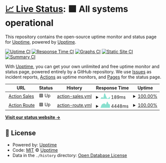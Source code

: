 # [📈 Live Status](https://upptime.github.io/upptime): <!--live status--> **🟩 All systems operational**

This repository contains the open-source uptime monitor and status page for [Upptime](https://upptime.js.org), powered by [Upptime](https://github.com/upptime/upptime).

[![Uptime CI](https://github.com/actionstatuspage/actionstatuspage/workflows/Uptime%20CI/badge.svg)](https://github.com/actionstatuspage/actionstatuspage/actions?query=workflow%3A%22Uptime+CI%22)
[![Response Time CI](https://github.com/actionstatuspage/actionstatuspage/workflows/Response%20Time%20CI/badge.svg)](https://github.com/actionstatuspage/actionstatuspage/actions?query=workflow%3A%22Response+Time+CI%22)
[![Graphs CI](https://github.com/actionstatuspage/actionstatuspage/workflows/Graphs%20CI/badge.svg)](https://github.com/actionstatuspage/actionstatuspage/actions?query=workflow%3A%22Graphs+CI%22)
[![Static Site CI](https://github.com/actionstatuspage/actionstatuspage/workflows/Static%20Site%20CI/badge.svg)](https://github.com/actionstatuspage/actionstatuspage/actions?query=workflow%3A%22Static+Site+CI%22)
[![Summary CI](https://github.com/actionstatuspage/actionstatuspage/workflows/Summary%20CI/badge.svg)](https://github.com/actionstatuspage/actionstatuspage/actions?query=workflow%3A%22Summary+CI%22)

With [Upptime](https://upptime.js.org), you can get your own unlimited and free uptime monitor and status page, powered entirely by a GitHub repository. We use [Issues](https://github.com/upptime/upptime/issues) as incident reports, [Actions](https://github.com/actionstatuspage/actionstatuspage/actions) as uptime monitors, and [Pages](https://upptime.github.io/upptime) for the status page.

<!--start: status pages-->
<!-- This summary is generated by Upptime (https://github.com/upptime/upptime) -->
<!-- Do not edit this manually, your changes will be overwritten -->
<!-- prettier-ignore -->
| URL | Status | History | Response Time | Uptime |
| --- | ------ | ------- | ------------- | ------ |
| <img alt="" src="https://favicons.githubusercontent.com/app.actionsales.com.ar" height="13"> [Action Sales](https://app.actionsales.com.ar) | 🟩 Up | [action-sales.yml](https://github.com/martin-levi/actionstatuspage/commits/HEAD/history/action-sales.yml) | <details><summary><img alt="Response time graph" src="./graphs/action-sales/response-time-week.png" height="20"> 189ms</summary><br><a href="https://martin-levi.github.io/actionstatuspage/history/action-sales"><img alt="Response time 217" src="https://img.shields.io/endpoint?url=https%3A%2F%2Fraw.githubusercontent.com%2Fmartin-levi%2Factionstatuspage%2FHEAD%2Fapi%2Faction-sales%2Fresponse-time.json"></a><br><a href="https://martin-levi.github.io/actionstatuspage/history/action-sales"><img alt="24-hour response time 197" src="https://img.shields.io/endpoint?url=https%3A%2F%2Fraw.githubusercontent.com%2Fmartin-levi%2Factionstatuspage%2FHEAD%2Fapi%2Faction-sales%2Fresponse-time-day.json"></a><br><a href="https://martin-levi.github.io/actionstatuspage/history/action-sales"><img alt="7-day response time 189" src="https://img.shields.io/endpoint?url=https%3A%2F%2Fraw.githubusercontent.com%2Fmartin-levi%2Factionstatuspage%2FHEAD%2Fapi%2Faction-sales%2Fresponse-time-week.json"></a><br><a href="https://martin-levi.github.io/actionstatuspage/history/action-sales"><img alt="30-day response time 217" src="https://img.shields.io/endpoint?url=https%3A%2F%2Fraw.githubusercontent.com%2Fmartin-levi%2Factionstatuspage%2FHEAD%2Fapi%2Faction-sales%2Fresponse-time-month.json"></a><br><a href="https://martin-levi.github.io/actionstatuspage/history/action-sales"><img alt="1-year response time 217" src="https://img.shields.io/endpoint?url=https%3A%2F%2Fraw.githubusercontent.com%2Fmartin-levi%2Factionstatuspage%2FHEAD%2Fapi%2Faction-sales%2Fresponse-time-year.json"></a></details> | <details><summary><a href="https://martin-levi.github.io/actionstatuspage/history/action-sales">100.00%</a></summary><a href="https://martin-levi.github.io/actionstatuspage/history/action-sales"><img alt="All-time uptime 100.00%" src="https://img.shields.io/endpoint?url=https%3A%2F%2Fraw.githubusercontent.com%2Fmartin-levi%2Factionstatuspage%2FHEAD%2Fapi%2Faction-sales%2Fuptime.json"></a><br><a href="https://martin-levi.github.io/actionstatuspage/history/action-sales"><img alt="24-hour uptime 100.00%" src="https://img.shields.io/endpoint?url=https%3A%2F%2Fraw.githubusercontent.com%2Fmartin-levi%2Factionstatuspage%2FHEAD%2Fapi%2Faction-sales%2Fuptime-day.json"></a><br><a href="https://martin-levi.github.io/actionstatuspage/history/action-sales"><img alt="7-day uptime 100.00%" src="https://img.shields.io/endpoint?url=https%3A%2F%2Fraw.githubusercontent.com%2Fmartin-levi%2Factionstatuspage%2FHEAD%2Fapi%2Faction-sales%2Fuptime-week.json"></a><br><a href="https://martin-levi.github.io/actionstatuspage/history/action-sales"><img alt="30-day uptime 100.00%" src="https://img.shields.io/endpoint?url=https%3A%2F%2Fraw.githubusercontent.com%2Fmartin-levi%2Factionstatuspage%2FHEAD%2Fapi%2Faction-sales%2Fuptime-month.json"></a><br><a href="https://martin-levi.github.io/actionstatuspage/history/action-sales"><img alt="1-year uptime 100.00%" src="https://img.shields.io/endpoint?url=https%3A%2F%2Fraw.githubusercontent.com%2Fmartin-levi%2Factionstatuspage%2FHEAD%2Fapi%2Faction-sales%2Fuptime-year.json"></a></details>
| <img alt="" src="https://favicons.githubusercontent.com/actionroute.actionsales.com.ar" height="13"> [Action Route](https://actionroute.actionsales.com.ar/) | 🟩 Up | [action-route.yml](https://github.com/martin-levi/actionstatuspage/commits/HEAD/history/action-route.yml) | <details><summary><img alt="Response time graph" src="./graphs/action-route/response-time-week.png" height="20"> 4448ms</summary><br><a href="https://martin-levi.github.io/actionstatuspage/history/action-route"><img alt="Response time 3911" src="https://img.shields.io/endpoint?url=https%3A%2F%2Fraw.githubusercontent.com%2Fmartin-levi%2Factionstatuspage%2FHEAD%2Fapi%2Faction-route%2Fresponse-time.json"></a><br><a href="https://martin-levi.github.io/actionstatuspage/history/action-route"><img alt="24-hour response time 3732" src="https://img.shields.io/endpoint?url=https%3A%2F%2Fraw.githubusercontent.com%2Fmartin-levi%2Factionstatuspage%2FHEAD%2Fapi%2Faction-route%2Fresponse-time-day.json"></a><br><a href="https://martin-levi.github.io/actionstatuspage/history/action-route"><img alt="7-day response time 4448" src="https://img.shields.io/endpoint?url=https%3A%2F%2Fraw.githubusercontent.com%2Fmartin-levi%2Factionstatuspage%2FHEAD%2Fapi%2Faction-route%2Fresponse-time-week.json"></a><br><a href="https://martin-levi.github.io/actionstatuspage/history/action-route"><img alt="30-day response time 3911" src="https://img.shields.io/endpoint?url=https%3A%2F%2Fraw.githubusercontent.com%2Fmartin-levi%2Factionstatuspage%2FHEAD%2Fapi%2Faction-route%2Fresponse-time-month.json"></a><br><a href="https://martin-levi.github.io/actionstatuspage/history/action-route"><img alt="1-year response time 3911" src="https://img.shields.io/endpoint?url=https%3A%2F%2Fraw.githubusercontent.com%2Fmartin-levi%2Factionstatuspage%2FHEAD%2Fapi%2Faction-route%2Fresponse-time-year.json"></a></details> | <details><summary><a href="https://martin-levi.github.io/actionstatuspage/history/action-route">100.00%</a></summary><a href="https://martin-levi.github.io/actionstatuspage/history/action-route"><img alt="All-time uptime 96.07%" src="https://img.shields.io/endpoint?url=https%3A%2F%2Fraw.githubusercontent.com%2Fmartin-levi%2Factionstatuspage%2FHEAD%2Fapi%2Faction-route%2Fuptime.json"></a><br><a href="https://martin-levi.github.io/actionstatuspage/history/action-route"><img alt="24-hour uptime 100.00%" src="https://img.shields.io/endpoint?url=https%3A%2F%2Fraw.githubusercontent.com%2Fmartin-levi%2Factionstatuspage%2FHEAD%2Fapi%2Faction-route%2Fuptime-day.json"></a><br><a href="https://martin-levi.github.io/actionstatuspage/history/action-route"><img alt="7-day uptime 100.00%" src="https://img.shields.io/endpoint?url=https%3A%2F%2Fraw.githubusercontent.com%2Fmartin-levi%2Factionstatuspage%2FHEAD%2Fapi%2Faction-route%2Fuptime-week.json"></a><br><a href="https://martin-levi.github.io/actionstatuspage/history/action-route"><img alt="30-day uptime 96.07%" src="https://img.shields.io/endpoint?url=https%3A%2F%2Fraw.githubusercontent.com%2Fmartin-levi%2Factionstatuspage%2FHEAD%2Fapi%2Faction-route%2Fuptime-month.json"></a><br><a href="https://martin-levi.github.io/actionstatuspage/history/action-route"><img alt="1-year uptime 96.07%" src="https://img.shields.io/endpoint?url=https%3A%2F%2Fraw.githubusercontent.com%2Fmartin-levi%2Factionstatuspage%2FHEAD%2Fapi%2Faction-route%2Fuptime-year.json"></a></details>

<!--end: status pages-->

[**Visit our status website →**](https://upptime.github.io/upptime)

## 📄 License

- Powered by: [Upptime](https://github.com/upptime/upptime)
- Code: [MIT](./LICENSE) © [Upptime](https://upptime.js.org)
- Data in the `./history` directory: [Open Database License](https://opendatacommons.org/licenses/odbl/1-0/)
